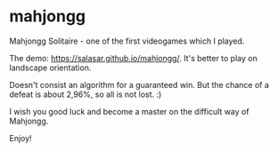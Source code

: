 # mahjongg
Mahjongg Solitaire - one of the first videogames which I played.

The demo: https://salasar.github.io/mahjongg/. It's better to play on landscape orientation.

Doesn't consist an algorithm for a guaranteed win. But the chance of a defeat is about 2,96%, so all is not lost. :)

I wish you good luck and become a master on the difficult way of Mahjongg. 

Enjoy!
